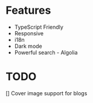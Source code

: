 # Features

* TypeScript Friendly
* Responsive
* i18n
* Dark mode
* Powerful search - Algolia


# TODO

[] Cover image support for blogs
